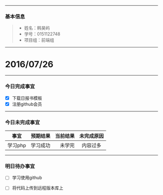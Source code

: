 -------


### 基本信息
> * 姓名：韩昊屿
> * 学号：0151122748
> * 项目组：前端组

-------


# 2016/07/26

-------

### 今日完成事宜
- [x]  下载日报书模板
- [x]  注册github会员

-----
### 今日未完成事宜


| 事宜     |预期结果| 当前结果  | 未完成原因   | 
| --------   | -----:  | -----:  | :----:  |
| 学习php    | 学习成功    | 未学完  | 内容过多  | 


------
### 明日待办事宜
- [ ] 学习使用github
- [ ] 将代码上传到远程版本库上

